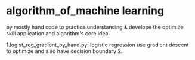# algorithm_of_machine learning


by mostly hand code to practice understanding & develope the optimize skill application and algorithm's core idea

1.logist_reg_gradient_by_hand.py: logistic regression use gradient descent to optimize and also have decision boundary
2.
